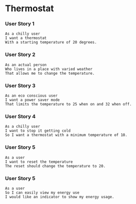 # Thermostat

### User Story 1

```
As a chilly user
I want a thermostat
With a starting temperature of 20 degrees.
```

### User Story 2

```
As an actual person  
Who lives in a place with varied weather
That allows me to change the temperature.
```
### User Story 3

```
As an eco conscious user  
I want a power saver mode
That limits the temperature to 25 when on and 32 when off.
```
### User Story 4

```
As a chilly user  
I want to stop it getting cold
So I want a thermostat with a minimum temperature of 10.
```

### User Story 5

```
As a user  
I want to reset the temperature
The reset should change the temperature to 20.
```
### User Story 5

```
As a user  
So I can easily view my energy use
I would like an indicator to show my energy usage.
```
